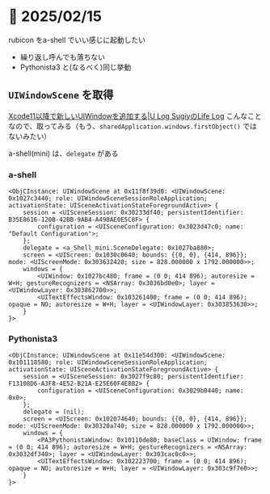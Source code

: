 # 📝 2025/02/15

rubicon をa-shell でいい感じに起動したい

- 繰り返し呼んでも落ちない
- Pythonista3 と(なるべく)同じ挙動


## `UIWindowScene` を取得

[Xcode11以降で新しいUIWindowを追加する|U Log SugiyのLife Log](https://ulog.sugiy.com/xcode11uiwindow/) こんなことなので、取ってみる（もう、`sharedApplication.windows.firstObject()` ではないみたい）



a-shell(mini) は、`delegate` がある

### a-shell

```
<ObjCInstance: UIWindowScene at 0x11f8f39d0: <UIWindowScene: 0x1027c3440; role: UIWindowSceneSessionRoleApplication; activationState: UISceneActivationStateForegroundActive> {
    session = <UISceneSession: 0x30233df40; persistentIdentifier: B35E8616-120B-42BB-9AB4-A498AE0E5C8F> {
        configuration = <UISceneConfiguration: 0x3023d47c0; name: "Default Configuration">;
    };
    delegate = <a_Shell_mini.SceneDelegate: 0x1027ba880>;
    screen = <UIScreen: 0x1030c0640; bounds: {{0, 0}, {414, 896}}; mode: <UIScreenMode: 0x303632420; size = 828.000000 x 1792.000000>>;
    windows = {
        <UIWindow: 0x1027bc480; frame = (0 0; 414 896); autoresize = W+H; gestureRecognizers = <NSArray: 0x3036bd0e0>; layer = <UIWindowLayer: 0x303862700>>;
        <UITextEffectsWindow: 0x103261400; frame = (0 0; 414 896); opaque = NO; autoresize = W+H; layer = <UIWindowLayer: 0x303853630>>;
    }
}>
```

### Pythonista3

```
<ObjCInstance: UIWindowScene at 0x11e54d300: <UIWindowScene: 0x101118580; role: UIWindowSceneSessionRoleApplication; activationState: UISceneActivationStateForegroundActive> {
    session = <UISceneSession: 0x3027f9c80; persistentIdentifier: F13108D6-A3F8-4E52-B21A-E25E60F4E8B2> {
        configuration = <UISceneConfiguration: 0x3029b0440; name: 0x0>;
    };
    delegate = (nil);
    screen = <UIScreen: 0x102074640; bounds: {{0, 0}, {414, 896}}; mode: <UIScreenMode: 0x30320a740; size = 828.000000 x 1792.000000>>;
    windows = {
        <PA3PythonistaWindow: 0x10110de80; baseClass = UIWindow; frame = (0 0; 414 896); autoresize = W+H; gestureRecognizers = <NSArray: 0x3032df340>; layer = <UIWindowLayer: 0x303cac0c0>>;
        <UITextEffectsWindow: 0x102223700; frame = (0 0; 414 896); opaque = NO; autoresize = W+H; layer = <UIWindowLayer: 0x303c9f7e0>>;
    }
}>

```
